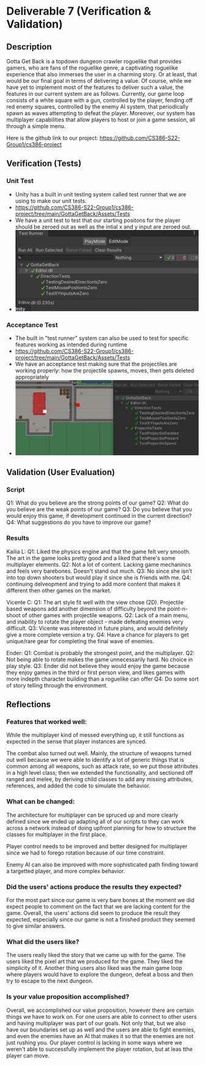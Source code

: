 # Deliverable 7 (Verification & Validation)

## Description
Gotta Get Back is a topdown dungeon crawler roguelike that provides gamers, who are fans of the roguelike genre, a captivating roguelike experience that also immerses the user in a charming story.
Or at least, that would be our final goal in terms of delivering a value. Of course, while we have yet to implement most of the features to deliver such a value, the features in our current system are as follows.
Currently, our game loop consists of a white square with a gun, controlled by the player, fending off red enemy squares, controlled by the enemy AI system, that periodically spawn as waves attempting to defeat the player.
Moreover, our system has multiplayer capabilities that allow players to host or join a game session, all through a simple menu.

Here is the github link to our project: https://github.com/CS386-S22-Group1/cs386-project

## Verification (Tests)
### Unit Test
- Unity has a built in unit testing system called test runner that we are using to make our unit tests.
- https://github.com/CS386-S22-Group1/cs386-project/tree/main/GottaGetBack/Assets/Tests
- We have a unit test to test that our starting positons for the player should be zeroed out as well as the intial x and y input are zeroed out.
- ![This is the UnitTests picture.](D4_pictures/UnitTests.png)

### Acceptance Test
- The built in "test runner" system can also be used to test for specific features working as intended during runtime
- https://github.com/CS386-S22-Group1/cs386-project/tree/main/GottaGetBack/Assets/Tests
- We have an acceptance test making sure that the projectiles are working properly: how the projectile spawns, moves, then gets deleted appropriately
- ![Acceptance Tests Pics.](d7_AcceptanceTests/ProjTestPic.PNG)

## Validation (User Evaluation)
### Script
Q1: What do you believe are the strong points of our game?
Q2: What do you believe are the weak points of our game?
Q3: Do you believe that you would enjoy this game, if development continued in the current direction?
Q4: What suggestions do you have to improve our game?
### Results
Kailia L:
Q1: Liked the physics engine and that the game felt very smooth. The art in the game looks pretty good and a liked that there's some multiplayer elements.
Q2: Not a lot of content. Lacking game mechanincs and feels very barebones. Doesn't stand out much.
Q3: No since she isn't into top down shooters but would play it since she is friends with me.
Q4: continuing delveopment and trying to add more content that makes it different then other games on the market.

Vicente C:
Q1: The art style fit well with the view chose (2D). Projectile based weapons add another dimension of difficulty beyond the point-n-shoot of other games with projectile weapons.
Q2: Lack of a main menu, and inability to rotate the player object - made defeating enemies very difficult.
Q3: Vicente was interested in future plans, and would definitely give a more complete version a try.
Q4: Have a chance for players to get unique/rare gear for completing the final wave of enemies.

Ender:
Q1: Combat is probably the strongest point, and the multiplayer.
Q2: Not being able to rotate makes the game unnecessarily hard. No choice in play style.
Q3: Ender did not believe they would enjoy the game because they enjoy games in the third or first person view, and likes games with more indepth character building than a roguelike can offer
Q4: Do some sort of story telling through the environment.

## Reflections

### Features that worked well:

While the multiplayer kind of messed everything up, it still functions as expected in the sense that player instances are synced.

The combat also turned out well. Mainly, the structure of weaopns turned out well because we were able to identify a lot of generic things that is common among all weapons, such as attack rate, so we put those attributes in a high level class; then we extended the functionality, and sectioned off ranged and melee, by deriving child classes to add any missing attributes, references, and added the code to simulate the behavior.

### What can be changed:

The architecture for multiplayer can be spruced up and more clearly defined since we ended up adapting all of our scripts to they can work across a network instead of doing upfront planning for how to structure the classes for multiplayer in the first place.

Player control needs to be improved and better designed for multiplayer since we had to forego rotation because of our time constraint.

Enemy AI can also be improved with more sophisticated path finding toward a targetted player, and more complex behavior.

### Did the users' actions produce the results they expected?
For the most part since our game is very bare bones at the moment we did expect people to comment on the fact that we are lacking content for the game. Overall, the users' actions did seem to produce the result they expected, especially since our game is not a finished product they seemed to give similar answers.

### What did the users like?
The users really liked the story that we came up with for the game. The users liked the pixel art that we produced for the game. They liked the simplicity of it. Another thing users also liked was the main game loop where players would have to explore the dungeon, defeat a boss and then try to escape to the next dungeon.

### Is your value proposition accomplished?
Overall, we accomplished our value proposition, however there are certain things we have to work on. For one users are able to connect to other users and having multiplayer was part of our goals. Not only that, but we also have our boundaries set up as well and the users are able to fight enemies, and even the enemies have an AI that makes it so that the enemies are not just rushing you. Our player control is lacking in some ways where we weren't able to successfully implement the player rotation, but at leas tthe player can move.
